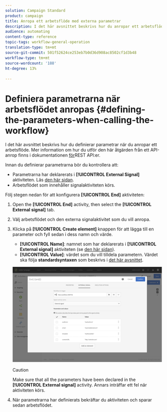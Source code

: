 ```yaml
---
solution: Campaign Standard
product: campaign
title: Anropa ett arbetsflöde med externa parametrar
description: I det här avsnittet beskrivs hur du anropar ett arbetsflöde med externa parametrar.
audience: automating
content-type: reference
topic-tags: workflow-general-operation
translation-type: tm+mt
source-git-commit: 501f52624ce253eb7b0d36d908ac8502cf1d3b48
workflow-type: tm+mt
source-wordcount: '188'
ht-degree: 13%

---
```



# Definiera parametrarna när arbetsflödet anropas {#defining-the-parameters-when-calling-the-workflow}

I det här avsnittet beskrivs hur du definierar parametrar när du anropar ett arbetsflöde. Mer information om hur du utför den här åtgärden från ett API-anrop finns i dokumentationen [för](../../api/using/triggering-a-signal-activity.md)REST API:er.

Innan du definierar parametrarna bör du kontrollera att:

* Parametrarna har deklarerats i **[!UICONTROL External Signal]** aktiviteten. Läs [den här sidan](../../automating/using/declaring-parameters-external-signal.md).
* Arbetsflödet som innehåller signalaktiviteten körs.

Följ stegen nedan för att konfigurera **[!UICONTROL End]** aktiviteten:

1. Open the **[!UICONTROL End]** activity, then select the **[!UICONTROL External signal]** tab.
1. Välj arbetsflödet och den externa signalaktivitet som du vill anropa.
1. Klicka på **[!UICONTROL Create element]** knappen för att lägga till en parameter och fyll sedan i dess namn och värde.

   * **[!UICONTROL Name]**: namnet som har deklarerats i **[!UICONTROL External signal]** aktiviteten (se [den här sidan](../../automating/using/declaring-parameters-external-signal.md)).
   * **[!UICONTROL Value]**: värdet som du vill tilldela parametern. Värdet ska följa **standardsyntaxen** som beskrivs i [det här avsnittet](../../automating/using/advanced-expression-editing.md#standard-syntax).

   ![](assets/extsignal_definingparameters_2.png)

   >[!CAUTION]
   >
   >Make sure that all the parameters have been declared in the **[!UICONTROL External signal]** activity. Annars inträffar ett fel när aktiviteten körs.

1. När parametrarna har definierats bekräftar du aktiviteten och sparar sedan arbetsflödet.
